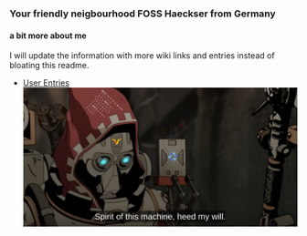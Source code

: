 ### Your friendly neigbourhood FOSS Haeckser from Germany 

#### a bit more about me
I will update the information with more wiki links and entries instead of bloating this readme.
- [User Entries](https://wiki.archlinux.org/title/User:Vieta)
![Profile Image](images/warmmerNIx2.2.png)
